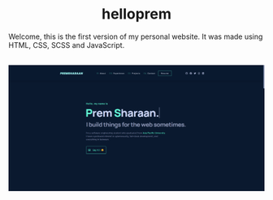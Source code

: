 <h1 align = "center">helloprem</h1>
<p>Welcome, this is the first version of my personal website. It was made using HTML, CSS, SCSS and JavaScript.</p>
<br>
<img src = "https://github.com/Prem-minister/helloprem/blob/main/mywebsite.PNG" />

